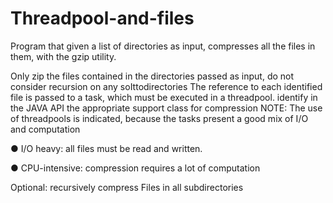 # Threadpool-and-files

 Program that given a list of directories as input, compresses all the files in them, with the gzip utility.

Only zip the files contained in the directories passed as input, do not consider recursion on any soIttodirectories
The reference to each identified file is passed to a task, which must be executed in a threadpool. identify in the JAVA API the appropriate support class for compression
NOTE: The use of threadpools is indicated, because the tasks present a good mix of I/O and computation

● I/O heavy: all files must be read and written.

● CPU-intensive: compression requires a lot of computation

Optional: recursively compress Files in all subdirectories
